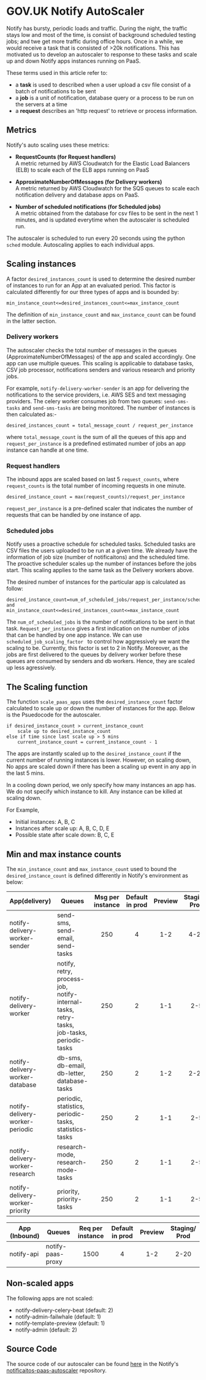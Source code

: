# GOV.UK Notify AutoScaler
Notify has bursty, periodic loads and traffic. During the night, the traffic stays low and most of the time, is consist of background scheduled testing jobs; and twe get more traffic during office hours. Once in a while, we would receive a task that is consisted of >20k notifications. This has motivated us to develop an autoscaler to response to these tasks and scale up and down Notify apps instances running on PaaS. 

These terms used in this article refer to:

* a **task** is used to described when a user upload a csv file consist of a batch of notifications to be sent 
* a **job** is a unit of notification, database query or a process to be run on the servers at a time
* a **request** describes an 'http request' to retrieve or process information.  
 
## Metrics ##
Notify's auto scaling uses these metrics:

* **RequestCounts (for Request handlers)** <br>
A metric returned by AWS Cloudwatch for the Elastic Load Balancers (ELB) to scale each of the ELB apps running on PaaS

* **ApproximateNumberOfMessages (for Delivery workers)** <br>
A metric returned by AWS Cloudwatch for the SQS queues to scale each notification delivery and database apps on PaaS.

* **Number of scheduled notifications (for Scheduled jobs)**<br>
A metric obtained from the database for csv files to be sent in the next 1 minutes, and is updated everytime when the autoscaler is scheduled run.

The autoscaler is scheduled to run every 20 seconds using the python ```sched``` module. Autoscaling applies to each individual apps. 


## Scaling instances ##
A factor `desired_instances_count` is used to determine the desired number of instances to run for an App at an evaluated period. This factor is calculated differently for our three types of apps and is bounded by:
 
`min_instance_count<=desired_instances_count<=max_instance_count`

The definition of `min_instance_count` and `max_instance_count` can be found in the latter section. 

### Delivery workers ###
The autoscaler checks the total number of messages in the queues (ApproximateNumberOfMessages) of the app and scaled accordingly. One app can use multiple queues. This scaling is applicable to database tasks, CSV job processor, notifications senders and various research and priority jobs. 

For example, 
```notify-delivery-worker-sender``` is an app for delivering the notifications to the service providers, i.e. AWS SES and text messaging providers. The celery worker consumes job from two queues: ```send-sms-tasks``` and ```send-sms-tasks``` are being monitored. The number of instances is then calculated as:-

```
desired_instances_count = total_message_count / request_per_instance
```
where `total_message_count` is the sum of all the queues of this app and `request_per_instance` is a predefined estimated number of jobs an app instance can handle at one time.

### Request handlers ##

The inbound apps are scaled based on last 5 `request_counts`, where `request_counts` is the total number of incoming requests in one minute.  

```
desired_instance_count = max(request_counts)/request_per_instance
```

`request_per_instance` is a pre-defined scaler that indicates the number of requests that can be handled by one instance of app. 


### Scheduled jobs ##
Notify uses a proactive schedule for scheduled tasks. Scheduled tasks are CSV files the users uploaded to be run at a given time. We already have the information of job size (number of notificaitons) and the scheduled time. The proactive scheduler scales up the number of instances before the jobs start. This scaling applies to the same task as the Delivery workers above. 

The desired number of instances for the particular app is calculated as follow:

```
desired_instance_count=num_of_scheduled_jobs/request_per_instance/scheduled_job_scaling_factor
and
min_instance_count<=desired_instances_count<=max_instance_count
```

The `num_of_scheduled_jobs` is the number of notifications to be sent in that task. `Request_per_instance` gives a first indication on the number of jobs that can be handled by one app instance. We can use `scheduled_job_scaling_factor ` to control how aggressively we want the scaling to be. Currently, this factor is set to 2 in Notify. Moreover, as the jobs are first delivered to the queues by delivery worker before these queues are consumed by senders and db workers. Hence, they are scaled up less agressively. 

## The Scaling function ##
The function `scale_paas_apps` uses the `desired_instance_count` factor calculated to scale up or down the number of instances for the app. Below is the Psuedocode for the autoscaler. 

```
if desired_instance_count > current_instance_count
	scale up to desired_instance_count
else if time since last scale up > 5 mins
	current_instance_count = current_instance_count - 1
```

The apps are instantly scaled up to the `desired_instance_count` if the current number of running instances is lower. However, on scaling down, No apps are scaled down if there has been a scaling up event in any app in the last 5 mins.  

In a cooling down period, we only specify how many instances an app has. We do not specify which instance to kill. Any instance can be killed at scaling down. 

For Example,

* Initial instances: A, B, C
* Instances after scale up: A, B, C, D, E
* Possible state after scale down: B, C, E

## Min and max instance counts ##
The `min_instance_count` and `max_instance_count` used to bound the `desired_instance_count` is defined differently in Notify's environment as below:

| App(delivery) | Queues | Msg per instance | Default in prod | Preview | Staging/ Prod |
|----------|-----------|:----:|:---:|:---:|:---:|
| notify-delivery-worker-sender | send-sms, send-email, send-tasks |  250 | 4 | 1-2 | 4-20 |
| notify-delivery-worker | notify, retry, process-job, notify-internal-tasks, retry-tasks, job-tasks, periodic-tasks | 250 | 2 | 1-1 | 2-5 |
| notify-delivery-worker-database | db-sms, db-email, db-letter, database-tasks | 250 | 2 | 1-2 | 2-20 |
| notify-delivery-worker-periodic | periodic, statistics, periodic-tasks, statistics-tasks | 250 | 2 | 1-1 | 2-5 |
| notify-delivery-worker-research | research-mode, research-mode-tasks | 250 | 2 | 1-1 | 2-5 |
| notify-delivery-worker-priority | priority, priority-tasks | 250 | 2 | 1-1 | 2-5 |

| App (Inbound) | Queues | Req per instance | Default in prod | Preview | Staging/ Prod |
|----------|-----------|:----:|:---:|:---:|:---:|
|notify-api | notify-paas-proxy | 1500 | 4 | 1-2 | 2-20|

## Non-scaled apps ##

The following apps are not scaled:

* notify-delivery-celery-beat (default: 2)
* notify-admin-failwhale (default: 1)
* notify-template-preview (default: 1)
* notify-admin (default: 2)


## Source Code

The source code of our autoscaler can be found [here](https://github.com/alphagov/notifications-paas-autoscaler/blob/master/main.py) in the Notify's [notificaitos-paas-autoscaler](https://github.com/alphagov/notifications-paas-autoscaler) repository.